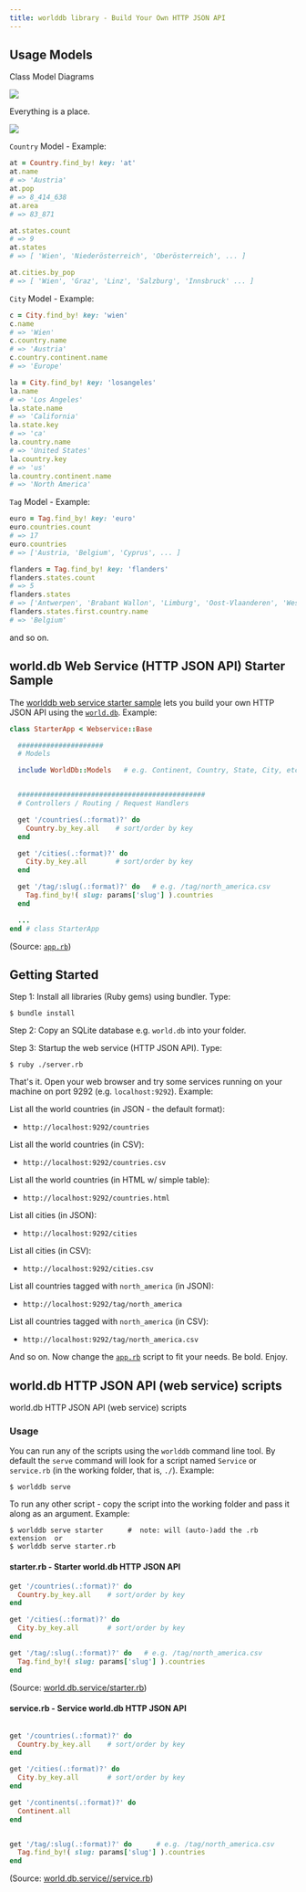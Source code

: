 ```yaml
---
title: worlddb library - Build Your Own HTTP JSON API
---
```


## Usage Models

Class Model Diagrams

![](i/worlddb-models.png)

Everything is a place.

![](i/worlddb-models-place.png)


`Country` Model - Example:

``` ruby
at = Country.find_by! key: 'at'
at.name
# => 'Austria'
at.pop
# => 8_414_638
at.area
# => 83_871

at.states.count
# => 9
at.states
# => [ 'Wien', 'Niederösterreich', 'Oberösterreich', ... ]

at.cities.by_pop
# => [ 'Wien', 'Graz', 'Linz', 'Salzburg', 'Innsbruck' ... ]
```

`City` Model - Example:

``` ruby
c = City.find_by! key: 'wien'
c.name
# => 'Wien'
c.country.name
# => 'Austria'
c.country.continent.name
# => 'Europe'

la = City.find_by! key: 'losangeles'
la.name
# => 'Los Angeles'
la.state.name
# => 'California'
la.state.key
# => 'ca'
la.country.name
# => 'United States'
la.country.key
# => 'us'
la.country.continent.name
# => 'North America'
```

`Tag` Model - Example:

``` ruby
euro = Tag.find_by! key: 'euro'
euro.countries.count
# => 17
euro.countries
# => ['Austria, 'Belgium', 'Cyprus', ... ]

flanders = Tag.find_by! key: 'flanders'
flanders.states.count
# => 5
flanders.states
# => ['Antwerpen', 'Brabant Wallon', 'Limburg', 'Oost-Vlaanderen', 'West-Vlaanderen']
flanders.states.first.country.name
# => 'Belgium'
```

and so on.


##  world.db Web Service (HTTP JSON API) Starter Sample

The [worlddb web service starter sample](https://github.com/worlddb/world.db.starter) lets you build your own HTTP JSON API
using the
[`world.db`](https://github.com/openmundi).  Example:

```ruby
class StarterApp < Webservice::Base

  #####################
  # Models

  include WorldDb::Models   # e.g. Continent, Country, State, City, etc.


  ##############################################
  # Controllers / Routing / Request Handlers

  get '/countries(.:format)?' do
    Country.by_key.all    # sort/order by key
  end

  get '/cities(.:format)?' do
    City.by_key.all       # sort/order by key
  end

  get '/tag/:slug(.:format)?' do   # e.g. /tag/north_america.csv
    Tag.find_by!( slug: params['slug'] ).countries
  end

  ...
end # class StarterApp
```

(Source: [`app.rb`](app.rb))



## Getting Started

Step 1: Install all libraries (Ruby gems) using bundler. Type:

    $ bundle install

Step 2: Copy an SQLite database e.g. `world.db` into your folder.

Step 3: Startup the web service (HTTP JSON API). Type:

    $ ruby ./server.rb

That's it. Open your web browser and try some services
running on your machine on port 9292 (e.g. `localhost:9292`). Example:


List all the world countries (in JSON - the default format):

- `http://localhost:9292/countries`

List all the world countries (in CSV):

- `http://localhost:9292/countries.csv`

List all the world countries (in HTML w/ simple table):

- `http://localhost:9292/countries.html`

List all cities (in JSON):

- `http://localhost:9292/cities`

List all cities (in CSV):

- `http://localhost:9292/cities.csv`

List all countries tagged with `north_america` (in JSON):

- `http://localhost:9292/tag/north_america`

List all countries tagged with `north_america` (in CSV):

- `http://localhost:9292/tag/north_america.csv`


And so on. Now change the [`app.rb`](app.rb) script to fit your needs. Be bold. Enjoy.




## world.db HTTP JSON API (web service) scripts

world.db HTTP JSON API (web service) scripts

### Usage

You can run any of the scripts using the `worlddb` command line tool. By default the `serve` command will look for
a script named `Service` or `service.rb` (in the working folder, that is, `./`). Example:

```
$ worlddb serve
```

To run any other script - copy the script into the working folder and pass it along as an argument. Example:

```
$ worlddb serve starter      #  note: will (auto-)add the .rb extension  or
$ worlddb serve starter.rb
```


#### starter.rb - Starter world.db HTTP JSON API

``` ruby
get '/countries(.:format)?' do
  Country.by_key.all    # sort/order by key
end

get '/cities(.:format)?' do
  City.by_key.all       # sort/order by key
end

get '/tag/:slug(.:format)?' do   # e.g. /tag/north_america.csv
  Tag.find_by!( slug: params['slug'] ).countries
end
```

(Source: [world.db.service/starter.rb](https://github.com/worlddb/world.db.service/blob/master/starter.rb))


#### service.rb - Service world.db HTTP JSON API


``` ruby

get '/countries(.:format)?' do
  Country.by_key.all    # sort/order by key
end

get '/cities(.:format)?' do
  City.by_key.all       # sort/order by key
end

get '/continents(.:format)?' do
  Continent.all
end


get '/tag/:slug(.:format)?' do      # e.g. /tag/north_america.csv
  Tag.find_by!( slug: params['slug'] ).countries
end

```

(Source: [world.db.service//service.rb](https://github.com/worlddb/world.db.service/blob/master/service.rb))
